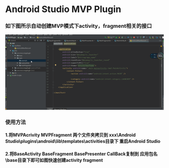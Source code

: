 # Android Studio MVP Plugin
### 如下图所示自动创建MVP模式下activity，fragment相关的接口
![](https://github.com/moodstrikerdd/MVPPlugin/blob/master/demo.gif)


### 使用方法
#### 1.将MVPAcrivity MVPFragment 两个文件夹拷贝到 xxx\Android Studio\plugins\android\lib\templates\activities目录下 重启Android Studio
#### 2.将BaseActivity BaseFragment BasePresenter CallBack复制到 应用包名\base目录下即可如图快速创建activity fragment
